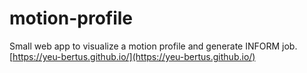 # motion-profile
Small web app to visualize a motion profile and generate INFORM job.
[https://yeu-bertus.github.io/](https://yeu-bertus.github.io/)
